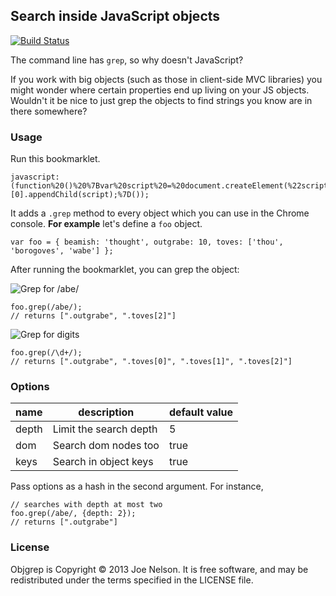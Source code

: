 ## Search inside JavaScript objects

[![Build Status](https://travis-ci.org/begriffs/objgrep.png)](https://travis-ci.org/begriffs/objgrep)

The command line has `grep`, so why doesn't JavaScript?

If you work with big objects (such as those in client-side MVC
libraries) you might wonder where certain properties end up living on
your JS objects. Wouldn't it be nice to just grep the objects to find
strings you know are in there somewhere?

### Usage

Run this bookmarklet.

    javascript:(function%20()%20%7Bvar%20script%20=%20document.createElement(%22script%22);script.src%20=%20%22https://raw.github.com/begriffs/objgrep/master/objgrep.js%22;document.getElementsByTagName(%22head%22)[0].appendChild(script);%7D());

It adds a `.grep` method to every object which you can use in the Chrome
console. **For example** let's define a `foo` object.

    var foo = { beamish: 'thought', outgrabe: 10, toves: ['thou', 'borogoves', 'wabe'] };

After running the bookmarklet, you can grep the object:

![Grep for /abe/](illustration/abe.png "Grep for /abe/")

    foo.grep(/abe/);
    // returns [".outgrabe", ".toves[2]"]

![Grep for digits](illustration/digits.png "Grep for digits")

    foo.grep(/\d+/);
    // returns [".outgrabe", ".toves[0]", ".toves[1]", ".toves[2]"]

### Options

<table>
  <thead>
    <tr><th>name</th><th>description</th><th>default value</th></tr>
  </thead>
  <tbody>
    <tr>
      <td>depth</td>
      <td>Limit the search depth</td>
      <td>5</td>
    </tr>
    <tr>
      <td>dom</td>
      <td>Search dom nodes too</td>
      <td>true</td>
    </tr>
    <tr>
      <td>keys</td>
      <td>Search in object keys</td>
      <td>true</td>
    </tr>
  </tbody>
</table>

Pass options as a hash in the second argument. For instance,

    // searches with depth at most two
    foo.grep(/abe/, {depth: 2});
    // returns [".outgrabe"]

### License

Objgrep is Copyright © 2013 Joe Nelson. It is free software, and may be
redistributed under the terms specified in the LICENSE file.
